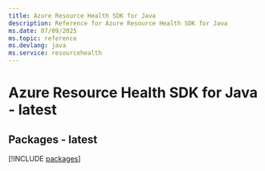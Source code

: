 ```yaml
---
title: Azure Resource Health SDK for Java
description: Reference for Azure Resource Health SDK for Java
ms.date: 07/09/2025
ms.topic: reference
ms.devlang: java
ms.service: resourcehealth
---
```

# Azure Resource Health SDK for Java - latest
## Packages - latest
[!INCLUDE [packages](resource-health-index.md)]
